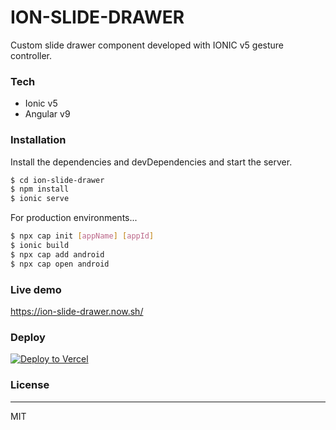 # ION-SLIDE-DRAWER

Custom slide drawer component developed with IONIC v5 gesture controller. 

### Tech

* Ionic v5
* Angular v9

### Installation

Install the dependencies and devDependencies and start the server.

```sh
$ cd ion-slide-drawer
$ npm install 
$ ionic serve
```

For production environments...

```sh
$ npx cap init [appName] [appId]
$ ionic build
$ npx cap add android
$ npx cap open android
```

### Live demo

https://ion-slide-drawer.now.sh/

### Deploy
[![Deploy to Vercel](/button)](/import/project?template=https://github.com/AnthonyCifuentes/ion-slide-drawer)

### License
----

MIT
